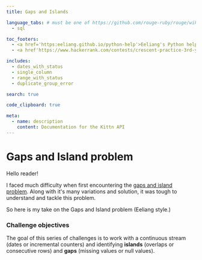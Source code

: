 ```yaml
---
title: Gaps and Islands

language_tabs: # must be one of https://github.com/rouge-ruby/rouge/wiki/List-of-supported-languages-and-lexers
  - sql

toc_footers:
  - <a href='https:eeliang.github.io/python-help'>Eeliang's Python help</a>
  - <a href'https://www.hackerrank.com/contests/crescent-practice-3rd-years/challenges/islands-1'>Try out the test questions at Hackerone</a>

includes:
  - dates_with_status
  - single_column
  - range_with_status
  - duplicate_group_error

search: true

code_clipboard: true

meta:
  - name: description
    content: Documentation for the Kittn API
---
```


# Gaps and Island problem

Hello reader!

I faced much difficulty when first encountering the [gaps and island problem](https://livebook.manning.com/book/sql-server-mvp-deep-dives/chapter-5/). Along with it's many variations and solution, it was tough to understand and tackle this problem.

So here is my take on the Gaps and Island problem (Eeliang style.)

### Challenge objectives
The goal of this series of challenges is to work with a continuous stream (dates or incremental counters) and identifying **islands** (overlaps or consecutive rows) and **gaps** (missing values or null values). 
